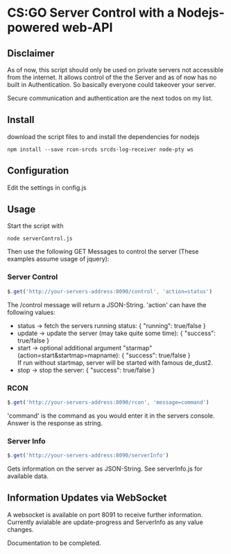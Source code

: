 # CS:GO Server Control with a Nodejs-powered web-API

## Disclaimer
As of now, this script should only be used on private servers not accessible from the internet.
It allows control of the the Server and as of now has no built in Authentication. So basically everyone could takeover your server.

Secure communication and authentication are the next todos on my list.

## Install
download the script files to and install the dependencies for nodejs
```console
npm install --save rcon-srcds srcds-log-receiver node-pty ws 
```

## Configuration
Edit the settings in config.js

## Usage
Start the script with 
```console
node serverControl.js
```
Then use the following GET Messages to control the server (These examples assume usage of jquery):
### Server Control
```javascript
$.get('http://your-servers-address:8090/control', 'action=status')
```
The /control message will return a JSON-String.
'action' can have the following values:
- status -> fetch the servers running status: { "running": true/false }
- update -> update the server (may take quite some time): { "success": true/false }
- start -> optional additional argument "starmap" (action=start&startmap=mapname): { "success": true/false }<br>
If run without startmap, server will be started with famous de_dust2.
- stop -> stop the server: { "success": true/false }

### RCON
```javascript
$.get('http://your-servers-address:8090/rcon', 'message=command')
```
'command' is the command as you would enter it in the servers console.
Answer is the response as string.

### Server Info
```javascript
$.get('http://your-servers-address:8090/serverInfo')
```
Gets information on the server as JSON-String. See serverInfo.js for available data.

## Information Updates via WebSocket
A websocket is available on port 8091 to receive further information.
Currently avialable are update-progress and ServerInfo as any value changes.

Documentation to be completed.
